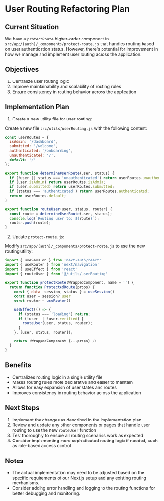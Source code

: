 # User Routing Refactoring Plan

## Current Situation
We have a `protectRoute` higher-order component in `src/app/(auth)/_components/protect-route.js` that handles routing based on user authentication status. However, there's potential for improvement in how we manage and implement user routing across the application.

## Objectives
1. Centralize user routing logic
2. Improve maintainability and scalability of routing rules
3. Ensure consistency in routing behavior across the application

## Implementation Plan

1. Create a new utility file for user routing:

Create a new file `src/utils/userRouting.js` with the following content:

```javascript
const userRoutes = {
  isAdmin: '/dashboard',
  submitted: '/welcome',
  authenticated: '/onboarding',
  unauthenticated: '/',
  default: '/'
};

export function determineUserRoute(user, status) {
  if (!user || status === 'unauthenticated') return userRoutes.unauthenticated;
  if (user.isAdmin) return userRoutes.isAdmin;
  if (user.submitted) return userRoutes.submitted;
  if (status === 'authenticated') return userRoutes.authenticated;
  return userRoutes.default;
}

export function routeUser(user, status, router) {
  const route = determineUserRoute(user, status);
  console.log(`Routing user to: ${route}`);
  router.push(route);
}
```

2. Update `protect-route.js`:

Modify `src/app/(auth)/_components/protect-route.js` to use the new routing utility:

```javascript
import { useSession } from 'next-auth/react'
import { useRouter } from 'next/navigation'
import { useEffect } from 'react'
import { routeUser } from '@/utils/userRouting'

export function protectRoute(WrappedComponent, name = '') {
  return function ProtectedRoute(props) {
    const { data: session, status } = useSession()
    const user = session?.user
    const router = useRouter()

    useEffect(() => {
      if (status === 'loading') return;
      if (!user || !user.verified) {
        routeUser(user, status, router);
      }
    }, [user, status, router]);

    return <WrappedComponent {...props} />
  }
}
```

## Benefits
- Centralizes routing logic in a single utility file
- Makes routing rules more declarative and easier to maintain
- Allows for easy expansion of user states and routes
- Improves consistency in routing behavior across the application

## Next Steps
1. Implement the changes as described in the implementation plan
2. Review and update any other components or pages that handle user routing to use the new `routeUser` function
3. Test thoroughly to ensure all routing scenarios work as expected
4. Consider implementing more sophisticated routing logic if needed, such as role-based access control

## Notes
- The actual implementation may need to be adjusted based on the specific requirements of our Next.js setup and any existing routing mechanisms.
- Consider adding error handling and logging to the routing functions for better debugging and monitoring.
